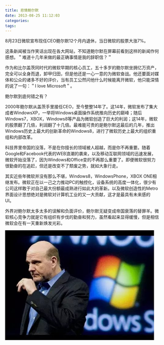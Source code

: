 ```yaml
---
title: 悲情鲍尔默
date: 2013-08-25 11:12:03
categories:
tags:
---
```


8月23日微软宣布现任CEO鲍尔默12个月内退休，当日微软的股票大涨7%。

这条新闻被当作笑话出现在各大网站，不知道鲍尔默在屏幕前看到这样的新闻作何感想。＂难道十几年来做的最正确事情是我的辞职信？＂

作为和比尔盖茨同时代的微软早期的核心员工，五十多岁的鲍尔默坐拥亿万资产，完全可以全身而退，卸甲归田，但是他还是一心一意的为微软奋战。他还要面对媒体和公众的诸多不好的评价，当有员工公然问他什么时候能离开微软，他只能深情的说了一句：＂I love Microsoft＂。

鲍尔默到底何错之有？

2000年鲍尔默从盖茨手里接任CEO，至今整整14年了。这14年，微软发布了集大成者WindowsXP，一举将Windows桌面操作系统推向历史的巅峰；随后Windows7，XBOX，Windows8等产品为微软创造了巨大的利润；这14年，微软的股票翻了几倍，利润翻了十几倍。最难能可贵的是鲍尔默这最后的几年，推出Windows历史上最大的创新革命的Windows8，进行了微软历史上最大的组织重组和内部改革。

科技界里帝国的没落，不是在你擅长的领域被人超越，而是你不再重要。随着Google和Facebook代表的WEB浪潮的袭来，以及移动互联网领域的迅速发展，微软开始没落了，因为Windows和Office变的不再那么重要了。即便微软很努力很勤奋的在追赶，但还是改变不了颓废之势，就如大象行走。

其实近些年微软并没有那么不堪，Windows8，WindowsPhone，XBOX ONE相继发布。微软正在以一己之力推动PC的触控化，设备系统的高度一体化，很少有公司这样敢于对自己最大份额最成熟进行如此大的革新。以及微软创造性的Metro界面设计思想绝对是微软对计算机工业的又一大贡献，这才是最具有未来感的UI。

外界对鲍尔默太多太多的误解和负面评价，鲍尔默无疑变成帝国衰落的替罪羊。微软核心竞争力就是它有组织有步伐的勤奋和努力，虽然看起来显得缓慢，但是相信微软会在有一天重新焕发光彩。

![鲍默尔](/images/baomoer.jpeg)
